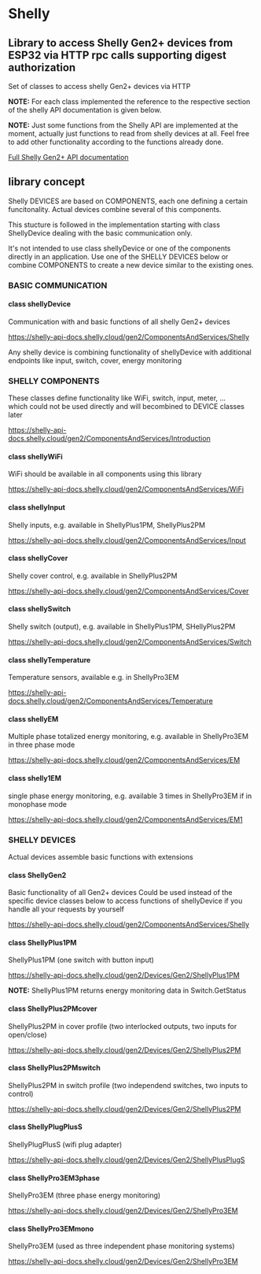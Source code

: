 # Shelly

## Library to access Shelly Gen2+ devices from ESP32 via HTTP rpc calls supporting digest authorization

Set of classes to access shelly Gen2+ devices via HTTP

**NOTE:** For each class implemented the reference to the respective section
of the shelly API documentation is given below.

**NOTE:** Just some functions from the Shelly API are implemented at the moment,
actually just functions to read from shelly devices at all.
Feel free to add other functionality according to the functions already done.

[Full Shelly Gen2+ API documentation](https://shelly-api-docs.shelly.cloud/gen2/)

## library concept

Shelly DEVICES are based on COMPONENTS, each one defining a certain funcitonality.
Actual devices combine several of this components.

This stucture is followed in the implementation starting with class ShellyDevice
dealing with the basic communication only.

It's not intended to use class shellyDevice or one of the components directly in an application.
Use one of the SHELLY DEVICES below or combine COMPONENTS to create a new device similar to the existing ones.

### BASIC COMMUNICATION

#### class shellyDevice

Communication with and basic functions of all shelly Gen2+ devices

<https://shelly-api-docs.shelly.cloud/gen2/ComponentsAndServices/Shelly>

Any shelly device is combining functionality of shellyDevice with additional endpoints like input, switch, cover, energy monitoring

### SHELLY COMPONENTS

These classes define functionality like WiFi, switch, input, meter, ...  
which could not be used directly and will becombined to DEVICE classes later

<https://shelly-api-docs.shelly.cloud/gen2/ComponentsAndServices/Introduction>

#### class shellyWiFi

WiFi should be available in all components using this library

<https://shelly-api-docs.shelly.cloud/gen2/ComponentsAndServices/WiFi>

#### class shellyInput

Shelly inputs, e.g. available in ShellyPlus1PM, ShellyPlus2PM

<https://shelly-api-docs.shelly.cloud/gen2/ComponentsAndServices/Input>

#### class shellyCover

Shelly cover control, e.g. available in ShellyPlus2PM

<https://shelly-api-docs.shelly.cloud/gen2/ComponentsAndServices/Cover>

#### class shellySwitch

Shelly switch (output), e.g. available in ShellyPlus1PM, SHellyPlus2PM

<https://shelly-api-docs.shelly.cloud/gen2/ComponentsAndServices/Switch>

#### class shellyTemperature

Temperature sensors, available e.g. in ShellyPro3EM

<https://shelly-api-docs.shelly.cloud/gen2/ComponentsAndServices/Temperature>

#### class shellyEM

Multiple phase totalized energy monitoring, e.g. available in ShellyPro3EM in three phase mode

<https://shelly-api-docs.shelly.cloud/gen2/ComponentsAndServices/EM>

#### class shelly1EM

single phase energy monitoring, e.g. available 3 times in ShellyPro3EM if in monophase mode

<https://shelly-api-docs.shelly.cloud/gen2/ComponentsAndServices/EM1>

### SHELLY DEVICES

Actual devices assemble basic functions with extensions

#### class ShellyGen2

Basic functionality of all Gen2+ devices
Could be used instead of the specific device classes below to access functions of shellyDevice if you handle all your requests by yourself

<https://shelly-api-docs.shelly.cloud/gen2/ComponentsAndServices/Shelly>

#### class ShellyPlus1PM

ShellyPlus1PM (one switch with button input)

<https://shelly-api-docs.shelly.cloud/gen2/Devices/Gen2/ShellyPlus1PM>

**NOTE:** ShellyPlus1PM returns energy monitoring data in Switch.GetStatus

#### class ShellyPlus2PMcover

ShellyPlus2PM in cover profile (two interlocked outputs, two inputs for open/close)

<https://shelly-api-docs.shelly.cloud/gen2/Devices/Gen2/ShellyPlus2PM>

#### class ShellyPlus2PMswitch

ShellyPlus2PM in switch profile (two independend switches, two inputs to control)

<https://shelly-api-docs.shelly.cloud/gen2/Devices/Gen2/ShellyPlus2PM>

#### class ShellyPlugPlusS

ShellyPlugPlusS (wifi plug adapter)

<https://shelly-api-docs.shelly.cloud/gen2/Devices/Gen2/ShellyPlusPlugS>

#### class ShellyPro3EM3phase

ShellyPro3EM (three phase energy monitoring)

<https://shelly-api-docs.shelly.cloud/gen2/Devices/Gen2/ShellyPro3EM>

#### class ShellyPro3EMmono

ShellyPro3EM (used as three independent phase monitoring systems)

<https://shelly-api-docs.shelly.cloud/gen2/Devices/Gen2/ShellyPro3EM>

